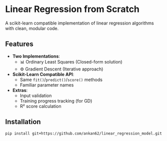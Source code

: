 # Linear Regression from Scratch 


A scikit-learn compatible implementation of linear regression algorithms with clean, modular code.

## Features 

- **Two Implementations**:
  - 📊 Ordinary Least Squares (Closed-form solution)
  - ⚙️ Gradient Descent (Iterative approach)
- **Scikit-Learn Compatible API**:
  - Same `fit()`/`predict()`/`score()` methods
  - Familiar parameter names
- **Extras**:
  -  Input validation
  -  Training progress tracking (for GD)
  -  R² score calculation

## Installation 

```bash
pip install git+https://github.com/ankan62/linear_regression_model.git
